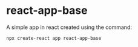 # react-app-base

A simple app in react created using the command:
~~~
npx create-react app react-app-base
~~~

